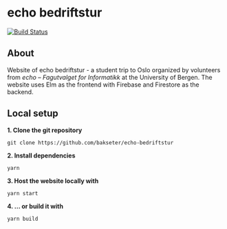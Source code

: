 # echo bedriftstur

[![Build Status](https://travis-ci.org/bakseter/echo-bedriftstur.svg?branch=master)](https://travis-ci.org/bakseter/echo-bedriftstur)

## About

Website of echo bedriftstur - a student trip to Oslo organized by volunteers from _echo – Fagutvalget for Informatikk_ at the University of Bergen.
The website uses Elm as the frontend with Firebase and Firestore as the backend.

## Local setup

**1. Clone the git repository**
    
    git clone https://github.com/bakseter/echo-bedriftstur

**2. Install dependencies**

    yarn

**3. Host the website locally with**
    
    yarn start

**4. ... or build it with**

    yarn build

